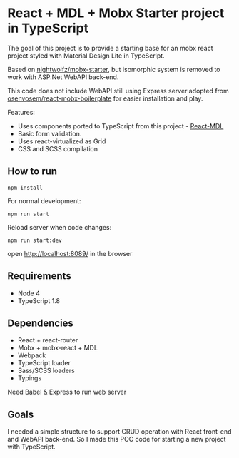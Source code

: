 ﻿
# React + MDL + Mobx Starter project in TypeScript

The goal of this project is to provide a starting base for an mobx react project styled with Material Design Lite in TypeScript.

Based on [nightwolfz/mobx-starter](https://github.com/nightwolfz/mobx-starter), but isomorphic system is removed to work with ASP.Net WebAPI back-end.

This code does not include WebAPI still using Express server adopted from [osenvosem/react-mobx-boilerplate](https://github.com/osenvosem/react-mobx-boilerplate) for easier installation and play.

Features:

* Uses components ported to TypeScript from this project - [React-MDL](https://tleunen.github.io/react-mdl/)
* Basic form validation.
* Uses react-virtualized as Grid
* CSS and SCSS compilation

## How to run
    npm install

For normal development:

    npm run start

Reload server when code changes:

    npm run start:dev

open [http://localhost:8089/](http://localhost:8089/) in the browser

## Requirements

* Node 4
* TypeScript 1.8

## Dependencies

* React + react-router
* Mobx + mobx-react + MDL
* Webpack
* TypeScript loader
* Sass/SCSS loaders
* Typings

Need Babel & Express to run web server

## Goals

I needed a simple structure to support CRUD operation with React front-end and WebAPI back-end.
So I made this POC code for starting a new project with TypeScript.

